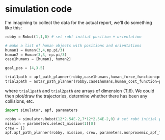 # simulation code

I'm imagining to collect the data for the actual report, we'll do something like this:

```python
robby = Robot(1,1,0) # set robt initial position + orientation

# make a list of human objects with positions and orientations
human1 = Human(3,4,np.pi/3)
human2 = Human(3,3,-np.pi/3)
case1humans = [human1, human2]

goal_pos = (4,3.5)

trial1path = apf_path_planner(robby,case1humans,human_force_function=proxemic_force_function)
trial2path = astar_path_planner(robby,case1humans,human_cost_function=proxemic_cost_function)

```

where ``trial1path`` and ``trial2path`` are arrays of dimension (T,6). We could then plot/draw the trajectories, determine whether there has been any collisions, etc.



```python
import simulator, apf, parameters

robby = simulator.Robot(12*2.54E-2,7*12*2.54E-2,0) # set robt initial position + orientation
mission = parameters.select_mission(1)[0]
crew = []
apf.apf_path_planner(robby, mission, crew, parameters.nonproxemic_apf_function)
```

